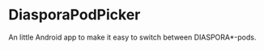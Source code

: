 DiasporaPodPicker
=================

An little Android app to make it easy to switch between DIASPORA*-pods.